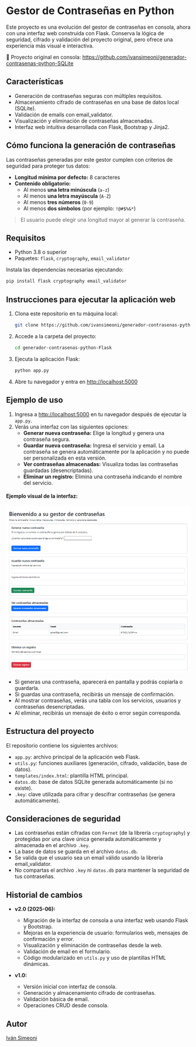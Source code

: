 
# Gestor de Contraseñas en Python

Este proyecto es una evolución del gestor de contraseñas en consola, ahora con una interfaz web construida con Flask. Conserva la lógica de seguridad, cifrado y validación del proyecto original, pero ofrece una experiencia más visual e interactiva.

🔗 Proyecto original en consola:
https://github.com/ivansimeoni/generador-contrasenas-python-SQLite

## Características

- Generación de contraseñas seguras con múltiples requisitos.
- Almacenamiento cifrado de contraseñas en una base de datos local (SQLite).
- Validación de emails con email_validator.
- Visualización y eliminación de contraseñas almacenadas.
- Interfaz web intuitiva desarrollada con Flask, Bootstrap y Jinja2.

## Cómo funciona la generación de contraseñas
Las contraseñas generadas por este gestor cumplen con criterios de seguridad para proteger tus datos:

- **Longitud mínima por defecto:** 8 caracteres
- **Contenido obligatorio:**
  - Al menos **una letra minúscula** (`a-z`)
  - Al menos **una letra mayúscula** (`A-Z`)
  - Al menos **tres números** (`0-9`)
  - Al menos **dos símbolos** (por ejemplo: `!@#$%&*`)

> El usuario puede elegir una longitud mayor al generar la contraseña.

## Requisitos

- Python 3.8 o superior
- Paquetes: `flask`, `cryptography`, `email_validator`

Instala las dependencias necesarias ejecutando:

```bash
pip install flask cryptography email_validator
```

## Instrucciones para ejecutar la aplicación web

1. Clona este repositorio en tu máquina local:
    ```bash 
    git clone https://github.com/ivansimeoni/generador-contrasenas-python-Flask
    ```
2. Accede a la carpeta del proyecto:
    ```bash
    cd generador-contrasenas-python-Flask
    ```
3. Ejecuta la aplicación Flask:
    ```bash
    python app.py
    ```
4. Abre tu navegador y entra en [http://localhost:5000](http://localhost:5000)

## Ejemplo de uso

1. Ingresa a [http://localhost:5000](http://localhost:5000) en tu navegador después de ejecutar la `app.py`.
2. Verás una interfaz con las siguientes opciones:
   - **Generar nueva contraseña:** Elige la longitud y genera una contraseña segura.
   - **Guardar nueva contraseña:** Ingresa el servicio y email.
        La contraseña se genera automáticamente por la aplicación y no puede ser personalizada en esta versión.
   - **Ver contraseñas almacenadas:** Visualiza todas las contraseñas guardadas (desencriptadas).
   - **Eliminar un registro:** Elimina una contraseña indicando el nombre del servicio.

#### Ejemplo visual de la interfaz:

![Vista previa de la app](img/captura.png)

- Si generas una contraseña, aparecerá en pantalla y podrás copiarla o guardarla.
- Si guardas una contraseña, recibirás un mensaje de confirmación.
- Al mostrar contraseñas, verás una tabla con los servicios, usuarios y contraseñas desencriptadas.
- Al eliminar, recibirás un mensaje de éxito o error según corresponda.

## Estructura del proyecto

El repositorio contiene los siguientes archivos:

- `app.py`: archivo principal de la aplicación web Flask.
- `utils.py`: funciones auxiliares (generación, cifrado, validación, base de datos).
- `templates/index.html`: plantilla HTML principal.
- `datos.db`: base de datos SQLite generada automáticamente (si no existe).
- `.key`: clave utilizada para cifrar y descifrar contraseñas (se genera automáticamente).

## Consideraciones de seguridad

- Las contraseñas están cifradas con `Fernet` (de la librería `cryptography`) y protegidas por una clave única generada automáticamente y almacenada en el archivo `.key`.
- La base de datos se guarda en el archivo `datos.db`.
- Se valida que el usuario sea un email válido usando la librería email_validator.
- No compartas el archivo `.key` ni `datos.db` para mantener la seguridad de tus contraseñas.

## Historial de cambios

- **v2.0 (2025-06):**  
  - Migración de la interfaz de consola a una interfaz web usando Flask y Bootstrap.
  - Mejoras en la experiencia de usuario: formularios web, mensajes de confirmación y error.
  - Visualización y eliminación de contraseñas desde la web.
  - Validación de email en el formulario.
  - Código modularizado en `utils.py` y uso de plantillas HTML dinámicas.
  

- **v1.0:**  
  - Versión inicial con interfaz de consola.
  - Generación y almacenamiento cifrado de contraseñas.
  - Validación básica de email.
  - Operaciones CRUD desde consola.

## Autor
[Iván Simeoni](https://github.com/ivansimeoni)